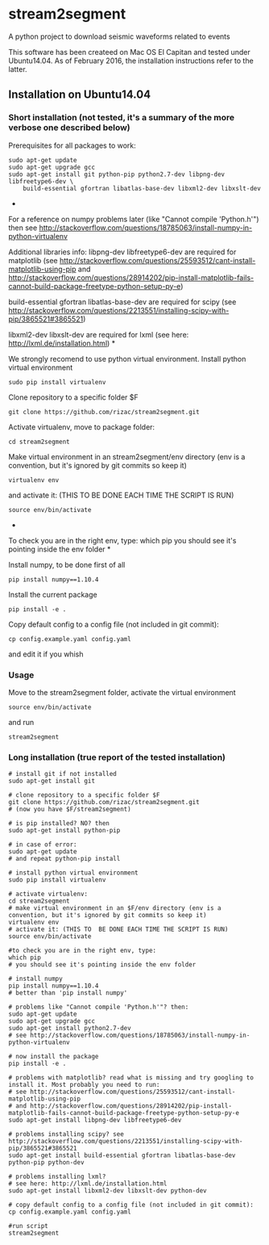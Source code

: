 # stream2segment

A python project to download seismic waveforms related to events

This software has been createed on Mac OS El Capitan and tested under Ubuntu14.04. 
As of February 2016, the installation instructions refer to the latter. 

## Installation on Ubuntu14.04

### Short installation (not tested, it's a summary of the more verbose one described below)

Prerequisites for all packages to work:
```
sudo apt-get update
sudo apt-get upgrade gcc
sudo apt-get install git python-pip python2.7-dev libpng-dev libfreetype6-dev \
	build-essential gfortran libatlas-base-dev libxml2-dev libxslt-dev
```

*
For a reference on numpy problems later (like "Cannot compile 'Python.h'") then
see http://stackoverflow.com/questions/18785063/install-numpy-in-python-virtualenv

Additional libraries info:
libpng-dev libfreetype6-dev are required for matplotlib
(see http://stackoverflow.com/questions/25593512/cant-install-matplotlib-using-pip
and http://stackoverflow.com/questions/28914202/pip-install-matplotlib-fails-cannot-build-package-freetype-python-setup-py-e)

build-essential gfortran libatlas-base-dev are required for scipy
(see http://stackoverflow.com/questions/2213551/installing-scipy-with-pip/3865521#3865521)

libxml2-dev libxslt-dev are required for lxml
(see here: http://lxml.de/installation.html)
*

We strongly recomend to use python virtual environment. Install python virtual environment
```
sudo pip install virtualenv
```

Clone repository to a specific folder $F
```
git clone https://github.com/rizac/stream2segment.git
```
Activate virtualenv, move to package folder:
```
cd stream2segment
```
Make virtual environment in an stream2segment/env directory (env is a convention, but it's ignored by git commits so keep it)
```
virtualenv env
```
and activate it: (THIS TO  BE DONE EACH TIME THE SCRIPT IS RUN)
```
source env/bin/activate
```

*
To check you are in the right env, type:
which pip
you should see it's pointing inside the env folder
*

Install numpy, to be done first of all
```
pip install numpy==1.10.4
```

Install the current package
```
pip install -e .
```

Copy default config to a config file (not included in git commit):
```
cp config.example.yaml config.yaml
```
and edit it if you whish

### Usage
Move to the stream2segment folder, activate the virtual environment
```
source env/bin/activate
```
and run
```
stream2segment
```





### Long installation (true report of the tested installation)

```
# install git if not installed
sudo apt-get install git

# clone repository to a specific folder $F
git clone https://github.com/rizac/stream2segment.git
# (now you have $F/stream2segment)

# is pip installed? NO? then
sudo apt-get install python-pip

# in case of error:
sudo apt-get update
# and repeat python-pip install

# install python virtual environment
sudo pip install virtualenv

# activate virtualenv:
cd stream2segment
# make virtual environment in an $F/env directory (env is a convention, but it's ignored by git commits so keep it)
virtualenv env
# activate it: (THIS TO  BE DONE EACH TIME THE SCRIPT IS RUN)
source env/bin/activate

#to check you are in the right env, type:
which pip
# you should see it's pointing inside the env folder

# install numpy
pip install numpy==1.10.4
# better than 'pip install numpy'

# problems like "Cannot compile 'Python.h'"? then:
sudo apt-get update
sudo apt-get upgrade gcc
sudo apt-get install python2.7-dev
# see http://stackoverflow.com/questions/18785063/install-numpy-in-python-virtualenv

# now install the package
pip install -e .

# problems with matplotlib? read what is missing and try googling to install it. Most probably you need to run:
# see http://stackoverflow.com/questions/25593512/cant-install-matplotlib-using-pip
# and http://stackoverflow.com/questions/28914202/pip-install-matplotlib-fails-cannot-build-package-freetype-python-setup-py-e
sudo apt-get install libpng-dev libfreetype6-dev

# problems installing scipy? see http://stackoverflow.com/questions/2213551/installing-scipy-with-pip/3865521#3865521
sudo apt-get install build-essential gfortran libatlas-base-dev python-pip python-dev

# problems installing lxml?
# see here: http://lxml.de/installation.html
sudo apt-get install libxml2-dev libxslt-dev python-dev

# copy default config to a config file (not included in git commit):
cp config.example.yaml config.yaml

#run script
stream2segment
```

